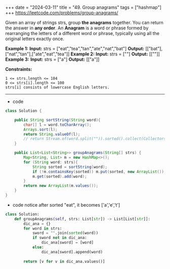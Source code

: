 +++ 
date = "2024-03-11"
title = "49. Group anagrams"
tags = ["hashmap"]
+++
https://leetcode.com/problems/group-anagrams/

Given an array of strings strs, group **the anagrams** together. You can return the answer in **any order**.
An **Anagram** is a word or phrase formed by rearranging the letters of a different word or phrase, typically using all the original letters exactly once.
 
**Example 1:**
**Input:** strs = ["eat","tea","tan","ate","nat","bat"] **Output:** [["bat"],["nat","tan"],["ate","eat","tea"]] 
**Example 2:**
**Input:** strs = [""] **Output:** [[""]] 
**Example 3:**
**Input:** strs = ["a"] **Output:** [["a"]] 
 
**Constraints:**
 	
	1 <= strs.length <= 104 	
	0 <= strs[i].length <= 100 	
	strs[i] consists of lowercase English letters.

---
- code
```java
class Solution {

    public String sortString(String word){
        char[] l = word.toCharArray();
        Arrays.sort(l);
        return String.valueOf(l);
        // return Stream.of(word.split("")).sorted().collect(Collectors.joining());
    }

    public List<List<String>> groupAnagrams(String[] strs) {
        Map<String, List> m = new HashMap<>();
        for (String word: strs){
            String sorted = sortString(word);
            if (!m.containsKey(sorted)) m.put(sorted, new ArrayList());
            m.get(sorted).add(word);
        }
        return new ArrayList(m.values());
    }
}
```
- code  notice after sorted "eat", it becomes ['a','e','t']
```py
class Solution:
    def groupAnagrams(self, strs: List[str]) -> List[List[str]]:
        dic_ana = {}
        for word in strs:
            sword = "".join(sorted(word))
            if sword not in dic_ana:
                dic_ana[sword] = [word]
            else:
                dic_ana[sword].append(word)
        
        return [v for v in dic_ana.values()]

```
